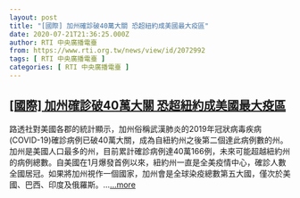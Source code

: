 ```yaml
---
layout: post
title: "[國際] 加州確診破40萬大關 恐超紐約成美國最大疫區"
date: 2020-07-21T21:36:25.000Z
author: RTI 中央廣播電臺
from: https://www.rti.org.tw/news/view/id/2072992
tags: [ RTI 中央廣播電臺 ]
categories: [ RTI 中央廣播電臺 ]
---
```

<!--1595367385000-->
[[國際] 加州確診破40萬大關 恐超紐約成美國最大疫區](https://www.rti.org.tw/news/view/id/2072992)
------

<div>
路透社對美國各郡的統計顯示，加州俗稱武漢肺炎的2019年冠狀病毒疾病(COVID-19)確診病例已破40萬大關，成為自紐約州之後第二個達此病例數的州。加州是美國人口最多的州，目前累計確診病例達40萬166例，未來可能超越紐約州的病例總數。自美國在1月爆發首例以來，紐約州一直是全美疫情中心，確診人數全國居冠。如果將加州視作一個國家，加州會是全球染疫總數第五大國，僅次於美國、巴西、印度及俄羅斯。...<a target="_blank" href="https://www.rti.org.tw/news/view/id/2072992">...more</a>
</div>
